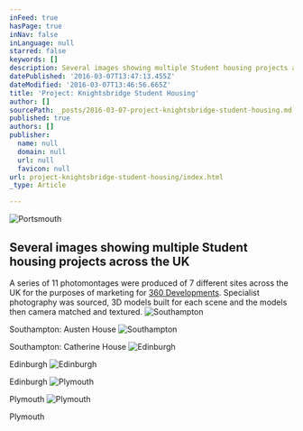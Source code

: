 ```yaml
---
inFeed: true
hasPage: true
inNav: false
inLanguage: null
starred: false
keywords: []
description: Several images showing multiple Student housing projects across the UK
datePublished: '2016-03-07T13:47:13.455Z'
dateModified: '2016-03-07T13:46:56.665Z'
title: 'Project: Knightsbridge Student Housing'
author: []
sourcePath: _posts/2016-03-07-project-knightsbridge-student-housing.md
published: true
authors: []
publisher:
  name: null
  domain: null
  url: null
  favicon: null
url: project-knightsbridge-student-housing/index.html
_type: Article

---
```

![Portsmouth](https://s3-us-west-2.amazonaws.com/the-grid-img/p/c3c5cb0d905281fdeb415244a0309cf5db87a4d4.jpg)

## Several images showing multiple Student housing projects across the UK

A series of 11 photomontages were produced of 7 different sites across the UK for the purposes of marketing for [360 Developments][0]. Specialist photography was sourced, 3D models built for each scene and the models then camera matched and textured.
![Southampton](https://s3-us-west-2.amazonaws.com/the-grid-img/p/e2b4db743fb34ecf7e9f87530469a25de20f3b9c.jpg)

Southampton: Austen House
![Southampton](https://s3-us-west-2.amazonaws.com/the-grid-img/p/23310d001113d00e674cb53f326549e1756abdad.jpg)

Southampton: Catherine House
![Edinburgh](https://s3-us-west-2.amazonaws.com/the-grid-img/p/74b7e453781e9bbe33934f77783914386d87f097.jpg)

Edinburgh
![Edinburgh](https://s3-us-west-2.amazonaws.com/the-grid-img/p/92806c81ab4890d0caf194a48401a0b56dbdbb04.jpg)

Edinburgh
![Plymouth](https://s3-us-west-2.amazonaws.com/the-grid-img/p/2b4948202b9d5b64208b0fb1093edb63f09afea4.jpg)

Plymouth
![Plymouth](https://s3-us-west-2.amazonaws.com/the-grid-img/p/4ec6c81cb1eacb0cd26dd9156b5634962940ad3f.jpg)

Plymouth

[0]: http://www.threesixtydevelopments.com/